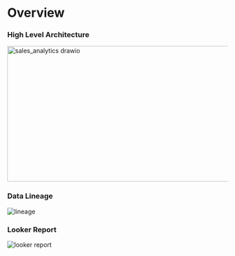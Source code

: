 # Overview

### High Level Architecture
<img width="704" height="310" alt="sales_analytics drawio" src="https://github.com/user-attachments/assets/df13c8c2-e38c-4ed2-b7e6-19402cc351f5" />


### Data Lineage
![lineage](https://github.com/user-attachments/assets/97407f35-6523-40f1-92bc-34e1070665f5)


### Looker Report
![looker report](https://github.com/user-attachments/assets/e15596d8-cdde-4278-aa57-f95d51002c26)
